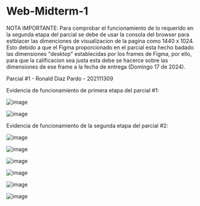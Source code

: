 # Web-Midterm-1

NOTA IMPORTANTE: Para comprobar el funcionamiento de lo requerido en la segunda etapa del parcial se debe de usar la consola del browser para estblacer las dimenciones de visualizacion de la pagina como 1440 x 1024. Esto debido a que el Figma proporcionado en el parcial esta hecho badado las dimensiones "desktop" establecidas por los frames de Figma, por ello, para que la calificacion sea justa esta debe se hacerce sobre las dimensiones de ese frame a la fecha de entrega (Domingo 17 de 2024).

Parcial #1 - Ronald Diaz Pardo - 202111309

Evidencia de funcionamiento de primera etapa del parcial #1:

![image](https://github.com/Xia-an-Shu/Web-Midterm-1/assets/88670910/4681a842-9d5c-4076-8841-59faadd39e16)

![image](https://github.com/Xia-an-Shu/Web-Midterm-1/assets/88670910/6dceb312-f688-4af1-809b-5e59d915147e)

Evidencia de funcionamiento de la segunda etapa del parcial #2:

![image](https://github.com/Xia-an-Shu/Web-Midterm-1/assets/88670910/7530d7fb-1fd7-4a2b-b56f-369c6aa68663)

![image](https://github.com/Xia-an-Shu/Web-Midterm-1/assets/88670910/9ec4b239-64bd-4f43-acfb-dbdf85d3f81f)

![image](https://github.com/Xia-an-Shu/Web-Midterm-1/assets/88670910/90b817b4-4a02-4bee-97ba-790c7202f890)

![image](https://github.com/Xia-an-Shu/Web-Midterm-1/assets/88670910/484b6360-1717-48c9-be2d-582020f022b4)

![image](https://github.com/Xia-an-Shu/Web-Midterm-1/assets/88670910/e4a52c25-da05-45b6-9a76-4272353bd38a)

![image](https://github.com/Xia-an-Shu/Web-Midterm-1/assets/88670910/fae218a2-a583-4d2c-ba40-9f7a9c79ae2c)
